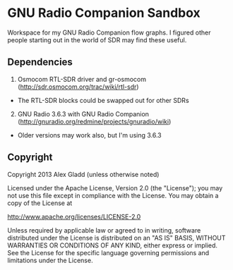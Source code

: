 # GNU Radio Companion Sandbox

Workspace for my GNU Radio Companion flow graphs. I figured other people
starting out in the world of SDR may find these useful.

## Dependencies

1. Osmocom RTL-SDR driver and gr-osmocom (http://sdr.osmocom.org/trac/wiki/rtl-sdr)
  * The RTL-SDR blocks could be swapped out for other SDRs
2. GNU Radio 3.6.3 with GNU Radio Companion (http://gnuradio.org/redmine/projects/gnuradio/wiki)
  * Older versions may work also, but I'm using 3.6.3

## Copyright

Copyright 2013 Alex Gladd (unless otherwise noted)

Licensed under the Apache License, Version 2.0 (the "License");
you may not use this file except in compliance with the License.
You may obtain a copy of the License at

  http://www.apache.org/licenses/LICENSE-2.0

Unless required by applicable law or agreed to in writing, software
distributed under the License is distributed on an "AS IS" BASIS,
WITHOUT WARRANTIES OR CONDITIONS OF ANY KIND, either express or implied.
See the License for the specific language governing permissions and
limitations under the License.

